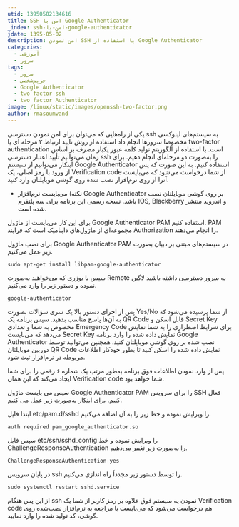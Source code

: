 ```yaml
---
utid: 13950502134616
title: SSH امن با Google Authenticator
_index: ssh-امن-با-google-authenticator
jdate: 1395-05-02
description: امن نمودن SSH با استفاده از Google Authenticator
categories:
  - آموزشی
  - سرور
tags:
  - سرور
  - حریم‌شخصی
  - Google Authenticator
  - two factor ssh
  - two factor Authenticator
image: /linux/static/images/openssh-two-factor.png
author: rmasoumvand
---
```

یکی از راه‌هایی که می‌توان برای امن نمودن دسترسی ssh به سیستم‌های لینوکسی مخصوصا سرورها انجام داد استفاده از روش تایید ارتباط ۲ مرحله ای یا two-factor authentication است. با استفاده از الگوریتم تولید کلمه عبور یکبار مصرف بر اساس زمان می‌توانیم تأیید اعتبار دسترسی ssh را به‌صورت دو مرحله‌ای انجام دهیم. برای اینکار می‌توانیم از سیستم Google Authenticator استفاده کنیم. به این صورت که پس از ورود با رمز اصلی، یک Verification code از شما درخواست می‌شود که می‌بایست آنرا از روی نرم‌افزار نصب شده روی گوشی موبایلتان وارد کنید.

* نکته)‌ می‌بایست نرم‌افزار Google Authenticator بر روی گوشی موبایلتان نصب باشد. نسخه رسمی این برنامه برای سه پلتفرم IOS, Blackberry و اندروید منتشر شده است.

برای این کار می‌بایست از ماژول Google Authenticator PAM استفاده کنیم. PAM مجموعه‌ای از ماژول‌های داینامیک است که فرایند Authorization را انجام می‌دهند.

برای نصب ماژول Google Authenticator PAM در سیستم‌های
مبتنی بر دبیان بصورت زیر عمل می‌کنیم.

    sudo apt-get install libpam-google-authenticator

سپس با یوزری که می‌خواهید به‌صورت Remote به سرور دسترسی داشته باشید لاگین نموده و دستور زیر را وارد می‌کنیم.

    google-authenticator

پس از اجرای دستور بالا یک سری سؤالات بصورت Yes/No از شما
پرسیده می‌شود که به آن‌ها پاسخ مناسب بدهید. سپس برنامه یک QR Code قابل اسکن و Secret Key مخصوص به شما و تعدادی Emergency Code برای شرایط اضطراری را به شما نمایش می‌دهد که می‌بایست Secret Key نمایش داده شده را وارد برنامه Google Authenticator نصب شده بر روی گوشی موبایلتان کنید. همچنین می‌توانید توسط دوربین موبایلتان QR Code نمایش داده شده را اسکن کنید تا بطور خودکار اطلاعات مربوطه در نرم‌افزار ثبت شود.

پس از وارد نمودن اطلاعات فوق برنامه به‌طور مرتب یک شماره ۶ رقمی را برای شما ایجاد می‌کند که این همان Verification code شما خواهد بود.

سپس می بایست ماژول  Google Authenticator PAM را برای سرویس SSH فعال کنیم. برای اینکار به‌صورت زیر عمل می کنیم.

ابتدا فایل etc/pam.d/sshd را ویرایش نموده و خط زیر را به آن اضافه می‌کنیم.

    auth required pam_google_authenticator.so

سپس فایل etc/ssh/sshd_config را ویرایش نموده و خط ChallengeResponseAuthentication را به‌صورت زیر تغییر می‌دهیم.

    ChallengeResponseAuthentication yes

در پایان سرویس ssh را توسط دستور زیر مجدداً راه اندازی می‌کنیم.

    sudo systemctl restart sshd.service

از این پس هنگام ssh نمودن یه سیستم فوق علاوه بر رمز کاربر از شما یک Verification code هم درخواست می‌شود که می‌بایست با مراجعه به نرم‌افزار نصب‌شده روی گوشی، کد تولید شده را وارد نمایید.

